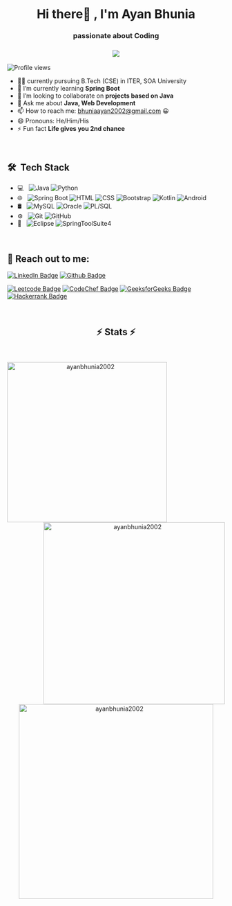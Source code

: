 <h1 align="center">Hi there👋 , I'm Ayan Bhunia</h1>
<h3 align="center">passionate about Coding</h3>
<h3 align="center">
  <a href="https://git.io/typing-svg">
    <img src="https://readme-typing-svg.herokuapp.com/?lines=Nice+to+meet+you!&center=true&size=30">
  </a>
</h3>

![Profile views](https://gpvc.arturio.dev/ayanbhunia2002)

- 👨‍🎓 currently pursuing B.Tech (CSE) in ITER, SOA University
- 🌱 I’m currently learning **Spring Boot**
- 👯 I’m looking to collaborate on **projects based on Java**
- 💬 Ask me about **Java, Web Development**
- 📫 How to reach me: bhuniaayan2002@gmail.com 😀
- 😄 Pronouns: He/Him/His
- ⚡ Fun fact **Life gives you 2nd chance**

<br>

## 🛠 &nbsp;Tech Stack

- 💻 &nbsp;
  ![Java](https://img.shields.io/badge/-Java-000?&logo=Java&logoColor=007396)
  ![Python](https://img.shields.io/badge/-Python-000?&logo=Python)
- 🌐 &nbsp;
  ![Spring Boot](https://img.shields.io/badge/-Spring%20Boot-333333?style=flat&logo=spring-boot)
  ![HTML](https://img.shields.io/badge/-HTML-333333?style=flat&logo=HTML)
  ![CSS](https://img.shields.io/badge/-CSS-333333?style=flat&logo=CSS3&logoColor=1572B6)
  ![Bootstrap](https://img.shields.io/badge/-Bootstrap-333333?style=flat&logo=bootstrap&logoColor=563D7C)
  ![Kotlin](https://img.shields.io/badge/-Kotlin-333333?style=flat&logo=kotlin)
  ![Android](https://img.shields.io/badge/-Android-333333?style=flat&logo=android)
- 🛢 &nbsp;
  ![MySQL](https://img.shields.io/badge/-MySQL-333333?style=flat&logo=mysql)
  ![Oracle](https://img.shields.io/badge/-Oracle-333333?style=flat&logo=oracle)
  ![PL/SQL](https://img.shields.io/badge/-PL/SQL-333333?style=flat&logo=pl/sql)
- ⚙️ &nbsp;
  ![Git](https://img.shields.io/badge/-Git-333333?style=flat&logo=git)
  ![GitHub](https://img.shields.io/badge/-GitHub-333333?style=flat&logo=github)
- 🔧 &nbsp;
  ![Eclipse](https://img.shields.io/badge/-Eclipse-333333?style=flat&logo=eclipse-ide&logoColor=2C2255)
  ![SpringToolSuite4](https://img.shields.io/badge/-SpringToolSuite4-333333?style=flat&logo=SpringToolSuite4&logoColor=007ACC)
 
<br>

##  📩 Reach out to me:
  
[![LinkedIn Badge](https://img.shields.io/badge/LinkedIn-0077B5?style=flat&logo=linkedin&logoColor=white)](https://www.linkedin.com/ayan-bhunia)
[![Github Badge](https://img.shields.io/badge/GitHub-100000?style=flat&logo=github&logoColor=white)](https://github.com/ayanbhunia2002)

[![Leetcode Badge](https://img.shields.io/badge/-LeetCode-FFA116?style=flat&logo=LeetCode&logoColor=white)](https://leetcode.com/)
[![CodeChef Badge](https://img.shields.io/badge/-CodeChef-4a4a4a?style=flat&logo=CodeChef&logoColor=white)](https://www.codechef.com/users/)
[![GeeksforGeeks Badge](https://img.shields.io/badge/-GeeksforGeeks-2F8D46?style=flat&logo=GeeksforGeeks&logoColor=white)](https://auth.geeksforgeeks.org/user/bhuniaayan2002)
[![Hackerrank Badge](https://img.shields.io/badge/-Hackerrank-2EC866?style=flat&logo=HackerRank&logoColor=white)](https://www.hackerrank.com/bhuniaayan2002)

<br>

<!-- <p align="left"> <a href="https://developer.android.com" target="_blank" rel="noreferrer"> <img src="https://raw.githubusercontent.com/devicons/devicon/master/icons/android/android-original-wordmark.svg" alt="android" width="40" height="40"/> </a> <a href="https://getbootstrap.com" target="_blank" rel="noreferrer"> <img src="https://raw.githubusercontent.com/devicons/devicon/master/icons/bootstrap/bootstrap-plain-wordmark.svg" alt="bootstrap" width="40" height="40"/> </a> <a href="https://www.w3schools.com/css/" target="_blank" rel="noreferrer"> <img src="https://raw.githubusercontent.com/devicons/devicon/master/icons/css3/css3-original-wordmark.svg" alt="css3" width="40" height="40"/> </a> <a href="https://git-scm.com/" target="_blank" rel="noreferrer"> <img src="https://www.vectorlogo.zone/logos/git-scm/git-scm-icon.svg" alt="git" width="40" height="40"/> </a> <a href="https://www.w3.org/html/" target="_blank" rel="noreferrer"> <img src="https://raw.githubusercontent.com/devicons/devicon/master/icons/html5/html5-original-wordmark.svg" alt="html5" width="40" height="40"/> </a> <a href="https://www.java.com" target="_blank" rel="noreferrer"> <img src="https://raw.githubusercontent.com/devicons/devicon/master/icons/java/java-original.svg" alt="java" width="40" height="40"/> </a> <a href="https://kotlinlang.org" target="_blank" rel="noreferrer"> <img src="https://www.vectorlogo.zone/logos/kotlinlang/kotlinlang-icon.svg" alt="kotlin" width="40" height="40"/> </a> <a href="https://www.mysql.com/" target="_blank" rel="noreferrer"> <img src="https://raw.githubusercontent.com/devicons/devicon/master/icons/mysql/mysql-original-wordmark.svg" alt="mysql" width="40" height="40"/> </a> <a href="https://www.oracle.com/" target="_blank" rel="noreferrer"> <img src="https://raw.githubusercontent.com/devicons/devicon/master/icons/oracle/oracle-original.svg" alt="oracle" width="40" height="40"/> </a> <a href="https://www.python.org" target="_blank" rel="noreferrer"> <img src="https://raw.githubusercontent.com/devicons/devicon/master/icons/python/python-original.svg" alt="python" width="40" height="40"/> </a> <a href="https://spring.io/" target="_blank" rel="noreferrer"> <img src="https://www.vectorlogo.zone/logos/springio/springio-icon.svg" alt="spring" width="40" height="40"/> </a> </p> -->

<h2 align="center">⚡ Stats ⚡</h2>
<br>
<p align=center>
  <div align=center>
    <a href="https://github.com/ayanbhunia2002/github-readme-streak-stats" title="Go to Source">
      <img align="left" width=370 src="https://github-readme-stats.vercel.app/api/top-langs?username=ayanbhunia2002&show_icons=true&locale=en&layout=compact&theme=highcontrast"  alt="ayanbhunia2002" />
    </a>
    <a href="https://github.com/ayanbhunia2002/github-readme-stats" title="Go to Source">
      <img align="right" width=420 src="https://github-readme-stats.vercel.app/api?username=ayanbhunia2002&show_icons=true&locale=en&count_private=true&theme=codeSTACKr" alt="ayanbhunia2002" />
    </a>
  </div>
  <br><br><br><br><br><br><br><br><br><br><br><br>
  <div align=center>
    <a href="https://github.com/ayanbhunia2002/github-readme-stats" title="Go to Source">
      <img width=450 align="center" src="https://github-readme-streak-stats.herokuapp.com/?user=ayanbhunia2002&theme=neon-dark" alt="ayanbhunia2002" />
    </a>
  </div>
  </p>

<!-- <h2 align="center">⚡ Stats ⚡</h2>
<br>
<p><img align="left" src="https://github-readme-stats.vercel.app/api/top-langs?username=ayanbhunia2002&show_icons=true&locale=en&layout=compact" alt="ayanbhunia2002" /></p>

<p>&nbsp;<img align="center" src="https://github-readme-stats.vercel.app/api?username=ayanbhunia2002&show_icons=true&locale=en" alt="ayanbhunia2002" /></p>

<p><img align="center" src="https://github-readme-streak-stats.herokuapp.com/?user=ayanbhunia2002&" alt="ayanbhunia2002" /></p>
 -->
